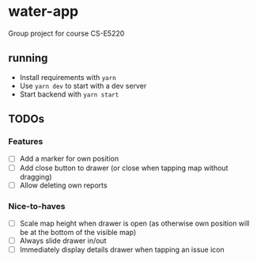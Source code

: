 # water-app

Group project for course CS-E5220

## running

* Install requirements with `yarn`
* Use `yarn dev` to start with a dev server
* Start backend with `yarn start`

## TODOs

### Features

 - [ ] Add a marker for own position
 - [ ] Add close button to drawer (or close when tapping map without dragging)
 - [ ] Allow deleting own reports

### Nice-to-haves

 - [ ] Scale map height when drawer is open (as otherwise own position will be at the bottom of the visible map)
 - [ ] Always slide drawer in/out
 - [ ] Immediately display details drawer when tapping an issue icon 
